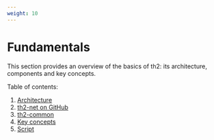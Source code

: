 ```yaml
---
weight: 10
---
```


# Fundamentals

This section provides an overview of the basics of th2: its architecture, components and key concepts.

<!--more-->

Table of contents:

1. [Architecture](./architecture/)
2. [th2-net on GitHub](./th2-net-on-github/)
3. [th2-common](./th2-common/)
3. [Key concepts](./key-concepts/)
4. [Script](./script/)
